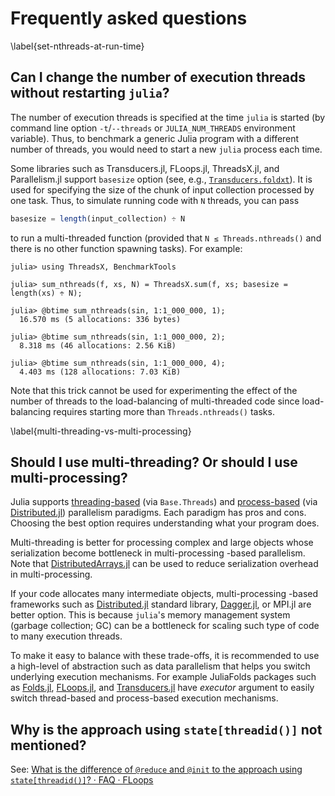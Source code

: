 # Frequently asked questions

\label{set-nthreads-at-run-time}
## Can I change the number of execution threads without restarting `julia`?

The number of execution threads is specified at the time `julia` is
started (by command line option `-t`/`--threads` or
`JULIA_NUM_THREADS` environment variable).  Thus, to benchmark a
generic Julia program with a different number of threads, you would
need to start a new `julia` process each time.

Some libraries such as Transducers.jl, FLoops.jl, ThreadsX.jl, and
Parallelism.jl support `basesize` option (see, e.g.,
[`Transducers.foldxt`](https://juliafolds.github.io/Transducers.jl/dev/reference/manual/#Transducers.foldxt)).
It is used for specifying the size of the chunk of input collection
processed by one task.  Thus, to simulate running code with `N`
threads, you can pass

```julia
basesize = length(input_collection) ÷ N
```

to run a multi-threaded function (provided that `N ≤
Threads.nthreads()` and there is no other function spawning tasks).
For example:

```julia-repl
julia> using ThreadsX, BenchmarkTools

julia> sum_nthreads(f, xs, N) = ThreadsX.sum(f, xs; basesize = length(xs) ÷ N);

julia> @btime sum_nthreads(sin, 1:1_000_000, 1);
  16.570 ms (5 allocations: 336 bytes)

julia> @btime sum_nthreads(sin, 1:1_000_000, 2);
  8.318 ms (46 allocations: 2.56 KiB)

julia> @btime sum_nthreads(sin, 1:1_000_000, 4);
  4.403 ms (128 allocations: 7.03 KiB)
```

Note that this trick cannot be used for experimenting the effect of
the number of threads to the load-balancing of multi-threaded code
since load-balancing requires starting more than `Threads.nthreads()`
tasks.

\label{multi-threading-vs-multi-processing}
## Should I use multi-threading? Or should I use multi-processing?

Julia supports
[threading-based](https://docs.julialang.org/en/v1/manual/multi-threading/)
(via `Base.Threads`) and
[process-based](https://docs.julialang.org/en/v1/manual/distributed-computing/)
(via [Distributed.jl]) parallelism paradigms.  Each paradigm has pros and
cons.  Choosing the best option requires understanding what your
program does.

Multi-threading is better for processing complex and large objects
whose serialization become bottleneck in multi-processing -based
parallelism.  Note that
[DistributedArrays.jl](https://github.com/JuliaParallel/DistributedArrays.jl)
can be used to reduce serialization overhead in multi-processing.

If your code allocates many intermediate objects, multi-processing -based
frameworks such as [Distributed.jl] standard library, [Dagger.jl], or MPI.jl
are better option. This is because `julia`'s memory management system
(garbage collection; GC) can be a bottleneck for scaling such type of code to
many execution threads.

To make it easy to balance with these trade-offs, it is recommended to use a
high-level of abstraction such as data parallelism that helps you switch
underlying execution mechanisms. For example JuliaFolds packages such as
[Folds.jl], [FLoops.jl], and [Transducers.jl] have _executor_ argument to
easily switch thread-based and process-based execution mechanisms.

[Distributed.jl]: https://docs.julialang.org/en/v1/stdlib/Distributed/
[Dagger.jl]: https://github.com/JuliaParallel/Dagger.jl
[Folds.jl]: https://github.com/JuliaFolds/Folds.jl
[FLoops.jl]: https://github.com/JuliaFolds/FLoops.jl
[Transducers.jl]: https://github.com/JuliaFolds/Transducers.jl

## Why is the approach using `state[threadid()]` not mentioned?

See: [What is the difference of `@reduce` and `@init` to the approach using
`state[threadid()]`? · FAQ ·
FLoops](https://juliafolds.github.io/FLoops.jl/dev/explanation/faq/#faq-state-threadid)
